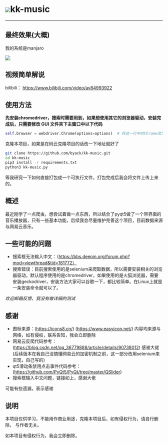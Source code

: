 # ![](https://pic.downk.cc/item/5e2ab4fc2fb38b8c3c5fa4ee.jpg)kk-music

---

## 最终效果(大概)

我的系统是manjaro

![](https://pic.downk.cc/item/5e2ac01c2fb38b8c3c606c03.png)

## 视频简单解说

bilibili： https://www.bilibili.com/video/av84993922 

## 使用方法

**先安装chromedriver，搜索时需要用到，如果想使用其它的浏览器驱动，安装完成后，只需要修改 GUI 文件夹下主窗口中以下代码**

```python
self.browser = webdriver.Chrome(options=options)  # 将这一行中的Chrome改为你选择的浏览器
```

克隆本项目，如果是在码云克隆项目的话改一下地址就好了

```bash
git clone https://github.com/byack/kk-music.git
cd kk-music
pip3 install -r requirements.txt
python3 kk-music.py
```

等我研究一下如何直接打包成一个可执行文件，打包完成后我会将文件上传上来的。

## 概述

最近刚学了一点爬虫，想尝试着做一点东西，所以结合了pyqt5做了一个带界面的音乐播放器，只有一些基本功能，后续我会尽量维护完善这个项目，目前数据来源与网易云音乐。

## 一些可能的问题

+ 搜索框无法输入中文：（https://bbs.deepin.org/forum.php?mod=viewthread&tid=181772）
+ 搜索错误：目前搜索使用的是selenium来爬取数据，所以需要安装相关的浏览器驱动，默认程序使用的是chromedriver，如果使用的是火狐浏览器，需要安装geckodriver，安装方法大家可以谷歌一下，都比较简单。在Linux上就是一条安装命令就可以了。

*欢迎邮箱反馈，我没有做详细的测试*

## 感谢

+ 图标来源：(https://icons8.cn/) (https://www.easyicon.net/) 内容均来源与网络，如有侵权，联系告知，我会立即删除
+ 网易云反爬代码参考：(https://blog.csdn.net/qq_36779888/article/details/90738012) 感谢大佬 (后续版本在我自己没搞懂网易云的加密机制之前，这一部分改用selenium来实现，自己写的)
+ qt5滑动条禁用点击事件代码参考：(https://github.com/PyQt5/PyQt/tree/master/QSlider) 
+ 搜索框输入中文问题，链接如上，感谢大佬

可能有些遗漏，表示感谢

## 说明

本项目仅供学习，不能用作商业用途，克隆本项目后，如有侵权行为，请自行删除， 与作者无关。

如本项目有侵权行为，我会立即删除。